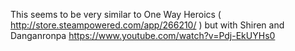 This seems to be very similar to One Way Heroics ( http://store.steampowered.com/app/266210/ )  but with Shiren and Danganronpa https://www.youtube.com/watch?v=Pdj-EkUYHs0